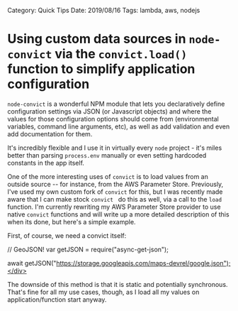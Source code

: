 Category: Quick Tips
Date: 2019/08/16
Tags: lambda, aws, nodejs



# Using custom data sources in `node-convict`  via the `convict.load()` function to simplify application configuration

`node-convict` is a wonderful NPM module that lets you declaratively define configuration settings via JSON (or Javascript objects) and where the values for those configuration options should come from (environmental variables, command line arguments, etc), as well as add validation and even add documentation for them. 

It's incredibly flexible and I use it in virtually every `node` project - it's miles better than parsing `process.env` manually or even setting hardcoded constants in the app itself.

One of the more interesting uses of `convict` is to load values from an outside source -- for instance, from the AWS Parameter Store. Previously, I've used my own custom fork of `convict` for this, but I was recently made aware that I can make stock `convict ` do this as well, via a call to the `load` function. I'm currently rewriting my AWS Parameter Store provider to use native `convict` functions and will write up a more detailed description of this when its done, but here's a simple example.

First, of course, we need a convict itself:



<script src="https://embed.runkit.com" data-element-id="my-element"></script>
<!-- anywhere else on your page -->
<div id="my-element">// GeoJSON!
var getJSON = require("async-get-json");

await getJSON("https://storage.googleapis.com/maps-devrel/google.json");</div>



The downside of this method is that it is static and potentially synchronous. That's fine for all my use cases, though, as I load all my values on application/function start anyway.
